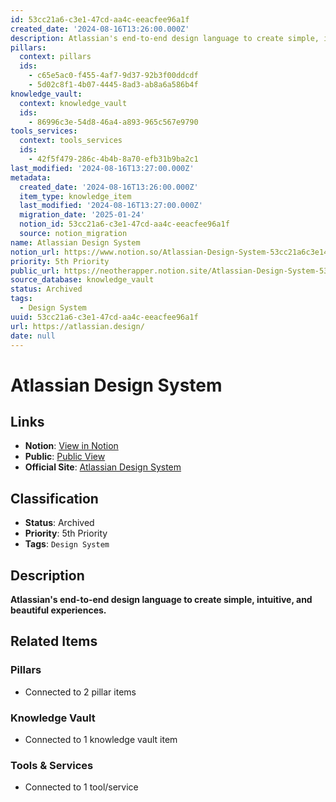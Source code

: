 ```yaml
---
id: 53cc21a6-c3e1-47cd-aa4c-eeacfee96a1f
created_date: '2024-08-16T13:26:00.000Z'
description: Atlassian's end-to-end design language to create simple, intuitive, and beautiful experiences.
pillars:
  context: pillars
  ids: 
    - c65e5ac0-f455-4af7-9d37-92b3f00ddcdf
    - 5d02c8f1-4b07-4445-8ad3-ab8a6a586b4f
knowledge_vault:
  context: knowledge_vault
  ids:
    - 86996c3e-54d8-46a4-a893-965c567e9790
tools_services:
  context: tools_services
  ids:
    - 42f5f479-286c-4b4b-8a70-efb31b9ba2c1
last_modified: '2024-08-16T13:27:00.000Z'
metadata:
  created_date: '2024-08-16T13:26:00.000Z'
  item_type: knowledge_item
  last_modified: '2024-08-16T13:27:00.000Z'
  migration_date: '2025-01-24'
  notion_id: 53cc21a6-c3e1-47cd-aa4c-eeacfee96a1f
  source: notion_migration
name: Atlassian Design System
notion_url: https://www.notion.so/Atlassian-Design-System-53cc21a6c3e147cdaa4ceeacfee96a1f
priority: 5th Priority
public_url: https://neotherapper.notion.site/Atlassian-Design-System-53cc21a6c3e147cdaa4ceeacfee96a1f
source_database: knowledge_vault
status: Archived
tags: 
  - Design System
uuid: 53cc21a6-c3e1-47cd-aa4c-eeacfee96a1f
url: https://atlassian.design/
date: null
---
```


# Atlassian Design System

## Links
- **Notion**: [View in Notion](https://www.notion.so/Atlassian-Design-System-53cc21a6c3e147cdaa4ceeacfee96a1f)
- **Public**: [Public View](https://neotherapper.notion.site/Atlassian-Design-System-53cc21a6c3e147cdaa4ceeacfee96a1f)
- **Official Site**: [Atlassian Design System](https://atlassian.design/)

## Classification
- **Status**: Archived
- **Priority**: 5th Priority
- **Tags**: `Design System`

## Description
**Atlassian's end-to-end design language to create simple, intuitive, and beautiful experiences.**

## Related Items

### Pillars
- Connected to 2 pillar items

### Knowledge Vault
- Connected to 1 knowledge vault item

### Tools & Services
- Connected to 1 tool/service